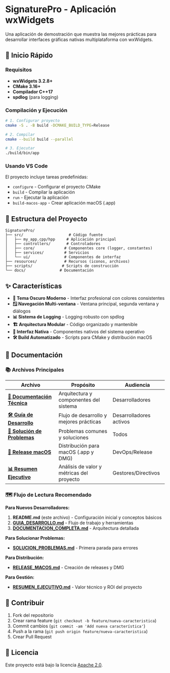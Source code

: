 # SignaturePro - Aplicación wxWidgets

Una aplicación de demostración que muestra las mejores prácticas para desarrollar interfaces gráficas nativas multiplataforma con wxWidgets.

## 🚀 Inicio Rápido

### Requisitos
- **wxWidgets 3.2.8+**
- **CMake 3.16+**
- **Compilador C++17**
- **spdlog** (para logging)

### Compilación y Ejecución

```bash
# 1. Configurar proyecto
cmake -S . -B build -DCMAKE_BUILD_TYPE=Release

# 2. Compilar
cmake --build build --parallel

# 3. Ejecutar
./build/bin/app
```

### Usando VS Code
El proyecto incluye tareas predefinidas:
- `configure` - Configurar el proyecto CMake
- `build` - Compilar la aplicación
- `run` - Ejecutar la aplicación
- `build-macos-app` - Crear aplicación macOS (.app)

## 📁 Estructura del Proyecto

```
SignaturePro/
├── src/                    # Código fuente
│   ├── my_app.cpp/hpp     # Aplicación principal
│   ├── controllers/       # Controladores
│   ├── core/             # Componentes core (logger, constantes)
│   ├── services/         # Servicios
│   └── ui/               # Componentes de interfaz
├── resources/            # Recursos (iconos, archivos)
├── scripts/             # Scripts de construcción
└── docs/               # Documentación
```

## ✨ Características

- **🎨 Tema Oscuro Moderno** - Interfaz profesional con colores consistentes
- **🪟 Navegación Multi-ventana** - Ventana principal, segunda ventana y diálogos
- **📊 Sistema de Logging** - Logging robusto con spdlog
- **🏗️ Arquitectura Modular** - Código organizado y mantenible
- **📱 Interfaz Nativa** - Componentes nativos del sistema operativo
- **🛠️ Build Automatizado** - Scripts para CMake y distribución macOS

## 📖 Documentación

### 📚 Archivos Principales

| Archivo | Propósito | Audiencia |
|---------|-----------|-----------|
| **[📖 Documentación Técnica](DOCUMENTACION_COMPLETA.md)** | Arquitectura y componentes del sistema | Desarrolladores |
| **[🛠️ Guía de Desarrollo](GUIA_DESARROLLO.md)** | Flujo de desarrollo y mejores prácticas | Desarrolladores activos |
| **[🔧 Solución de Problemas](SOLUCION_PROBLEMAS.md)** | Problemas comunes y soluciones | Todos |
| **[🚀 Release macOS](RELEASE_MACOS.md)** | Distribución para macOS (.app y DMG) | DevOps/Release |
| **[📊 Resumen Ejecutivo](RESUMEN_EJECUTIVO.md)** | Análisis de valor y métricas del proyecto | Gestores/Directivos |

### 🗺️ Flujo de Lectura Recomendado

**Para Nuevos Desarrolladores:**
1. **README.md** (este archivo) - Configuración inicial y conceptos básicos
2. **[GUIA_DESARROLLO.md](GUIA_DESARROLLO.md)** - Flujo de trabajo y herramientas
3. **[DOCUMENTACION_COMPLETA.md](DOCUMENTACION_COMPLETA.md)** - Arquitectura detallada

**Para Solucionar Problemas:**
- **[SOLUCION_PROBLEMAS.md](SOLUCION_PROBLEMAS.md)** - Primera parada para errores

**Para Distribución:**
- **[RELEASE_MACOS.md](RELEASE_MACOS.md)** - Creación de releases y DMG

**Para Gestión:**
- **[RESUMEN_EJECUTIVO.md](RESUMEN_EJECUTIVO.md)** - Valor técnico y ROI del proyecto

## 🤝 Contribuir

1. Fork del repositorio
2. Crear rama feature (`git checkout -b feature/nueva-caracteristica`)
3. Commit cambios (`git commit -am 'Add nueva característica'`)
4. Push a la rama (`git push origin feature/nueva-caracteristica`)
5. Crear Pull Request

## 📄 Licencia

Este proyecto está bajo la licencia [Apache 2.0](../LICENSE).
